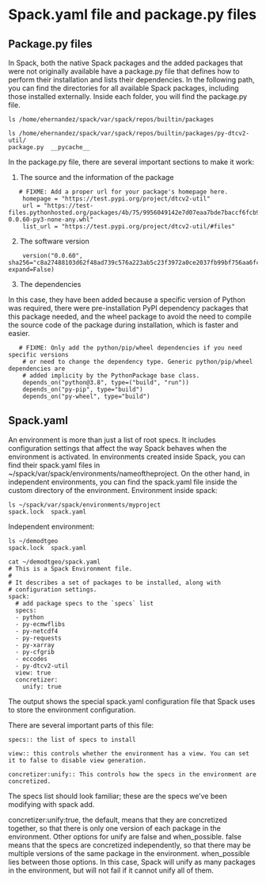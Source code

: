 # Spack.yaml file and package.py files

## Package.py files 

In Spack, both the native Spack packages and the added packages that were not originally available have a package.py file that defines how to perform their installation and lists their dependencies.
In the following path, you can find the directories for all available Spack packages, including those installed externally. Inside each folder, you will find the package.py file.
```
ls /home/ehernandez/spack/var/spack/repos/builtin/packages
```
```
ls /home/ehernandez/spack/var/spack/repos/builtin/packages/py-dtcv2-util/
package.py  __pycache__
```
In the package.py file, there are several important sections to make it work:

1. The source and the information of the package
```
   # FIXME: Add a proper url for your package's homepage here.
    homepage = "https://test.pypi.org/project/dtcv2-util"
    url = "https://test-files.pythonhosted.org/packages/4b/75/9956049142e7d07eaa7bde7baccf6fcb9beec7d3bc21466c165386808ebe/dtcv2_util-0.0.60-py3-none-any.whl"
    list_url = "https://test.pypi.org/project/dtcv2-util/#files"
```
2.  The software version
```
    version("0.0.60", sha256="c8a27488103d62f48ad739c576a223ab5c23f3972a0ce2037fb99bf756aa6fcc", expand=False)
```
3. The dependencies
   
In this case, they have been added because a specific version of Python was required, there were pre-installation PyPI dependency packages that this package needed, and the wheel package to avoid the need to compile the source code of the package during installation, which is faster and easier.
```
   # FIXME: Only add the python/pip/wheel dependencies if you need specific versions
    # or need to change the dependency type. Generic python/pip/wheel dependencies are
    # added implicity by the PythonPackage base class.
    depends_on("python@3.8", type=("build", "run"))
    depends_on("py-pip", type="build")
    depends_on("py-wheel", type="build")
```
## Spack.yaml 

An environment is more than just a list of root specs. It includes configuration settings that affect the way Spack behaves when the environment is activated.
In environments created inside Spack, you can find their spack.yaml files in ~/spack/var/spack/environments/nameoftheproject. 
On the other hand, in independent environments, you can find the spack.yaml file inside the custom directory of the environment.
Environment inside spack:
```
ls ~/spack/var/spack/environments/myproject
spack.lock  spack.yaml

```
Independent environment:
```
ls ~/demodtgeo
spack.lock  spack.yaml

cat ~/demodtgeo/spack.yaml
# This is a Spack Environment file.
#
# It describes a set of packages to be installed, along with
# configuration settings.
spack:
  # add package specs to the `specs` list
  specs:
  - python
  - py-ecmwflibs
  - py-netcdf4
  - py-requests
  - py-xarray
  - py-cfgrib
  - eccodes
  - py-dtcv2-util
  view: true
  concretizer:
    unify: true
```
The output shows the special spack.yaml configuration file that Spack uses to store the environment configuration.

There are several important parts of this file:

    specs:: the list of specs to install

    view:: this controls whether the environment has a view. You can set it to false to disable view generation.

    concretizer:unify:: This controls how the specs in the environment are concretized.

The specs list should look familiar; these are the specs we’ve been modifying with spack add.

concretizer:unify:true, the default, means that they are concretized together, so that there is only one version of each package in the environment. Other options for unify are false and when_possible. false means that the specs are concretized independently, so that there may be multiple versions of the same package in the environment. when_possible lies between those options. In this case, Spack will unify as many packages in the environment, but will not fail if it cannot unify all of them.

